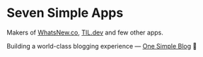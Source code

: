 # Seven Simple Apps

Makers of [WhatsNew.co](https://whatsnew.co), [TIL.dev](https://til.dev) and few other apps. 

Building a world-class blogging experience — [One Simple Blog](https://onesimpleblog.com) 📝
